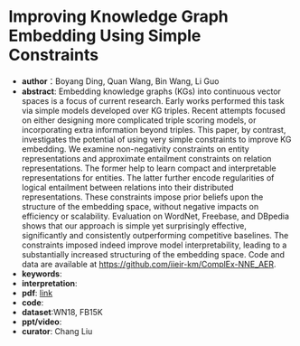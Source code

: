 # Improving Knowledge Graph Embedding Using Simple Constraints

* **author**：Boyang Ding, Quan Wang, Bin Wang, Li Guo
* **abstract**: Embedding knowledge graphs (KGs) into continuous vector spaces is a focus of current research. Early works performed this task via simple models developed over KG triples. Recent attempts focused on either designing more complicated triple scoring models, or incorporating extra information beyond triples. This paper, by contrast, investigates the potential of using very simple constraints to improve KG embedding. We examine non-negativity constraints on entity representations and approximate entailment constraints on relation representations. The former help to learn compact and interpretable representations for entities. The latter further encode regularities of logical entailment between relations into their distributed representations. These constraints impose prior beliefs upon the structure of the embedding space, without negative impacts on efficiency or scalability. Evaluation on WordNet, Freebase, and DBpedia shows that our approach is simple yet surprisingly effective, significantly and consistently outperforming competitive baselines. The constraints imposed indeed improve model interpretability, leading to a substantially increased structuring of the embedding space. Code and data are available at https://github.com/iieir-km/ComplEx-NNE_AER.
* **keywords**: 
* **interpretation**: 
* **pdf**:  [link](https://www.aclweb.org/anthology/P18-1011.pdf)
* **code**: 
* **dataset**:WN18, FB15K
* **ppt/video**: 
* **curator**: Chang Liu
